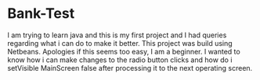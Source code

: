 # Bank-Test
I am trying to learn java and this is my first project and I had queries regarding what i can do to make it better. This project was build using Netbeans. Apologies if this seems too easy, I am a beginner. I wanted to know how i can make changes to the radio button clicks and how do i setVisible MainScreen false after processing it to the next operating screen.
